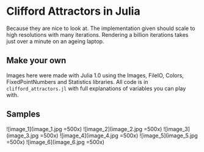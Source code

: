 # Clifford Attractors in Julia

Because they are nice to look at. The implementation given should scale to high resolutions with many iterations. Rendering a billion iterations takes just over a minute on an ageing laptop.

## Make your own

Images here were made with Julia 1.0 using the Images, FileIO, Colors, FixedPointNumbers and Statistics libraries. All code is in `clifford_attractors.jl` with full explanations of variables you can play with.

## Samples

![image_1](image_1.jpg =500x) 
![image_2](image_2.jpg =500x)
![image_3](image_3.jpg =500x)
![image_4](image_4.jpg =500x)
![image_5](image_5.jpg =500x)
![image_6](image_6.jpg =500x)

